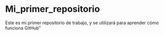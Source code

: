 # Mi_primer_repositorio
Este es mi primer repositorio de trabajo,  y se utilizará para aprender cómo funciona GitHub”
